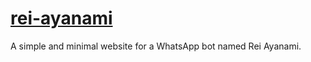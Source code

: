 # [rei-ayanami](https://itsreimau.github.io/rei-ayanami)

A simple and minimal website for a WhatsApp bot named Rei Ayanami.
